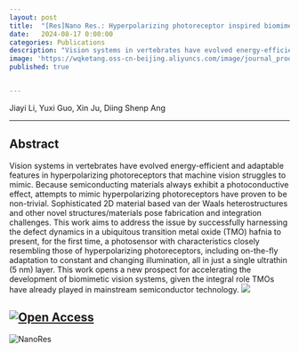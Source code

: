 ```yaml
---
layout: post
title:  "[Res]Nano Res.: Hyperpolarizing photoreceptor inspired biomimetic energy-saving sensor for dynamic machine vision"
date:   2024-08-17 0:00:00
categories: Publications
description: "Vision systems in vertebrates have evolved energy-efficient and adaptable features in hyperpolarizing photoreceptors that machine vision struggles to mimic. Because semiconducting materials always exhibit a photoconductive effect, attempts to mimic hyperpolarizing photoreceptors have proven to be non-trivial. Sophisticated 2D material based van der Waals heterostructures and other novel structures/materials pose fabrication and integration challenges. This work aims to address the issue by successfully harnessing the defect dynamics in a ubiquitous transition metal oxide (TMO) hafnia to present, for the first time, a photosensor with characteristics closely resembling those of hyperpolarizing photoreceptors, including on-the-fly adaptation to constant and changing illumination, all in just a single ultrathin (5 nm) layer. This work opens a new prospect for accelerating the development of biomimetic vision systems, given the integral role TMOs have already played in mainstream semiconductor technology."
image: 'https://wqketang.oss-cn-beijing.aliyuncs.com/image/journal_prod/2024-09-20/f9ba82fd-8dc3-4da5-8242-9eac6319d6e0.jpg'
published: true


---
```


Jiayi Li, Yuxi Guo, Xin Ju, Diing Shenp Ang

<span class="__dimensions_badge_embed__" data-doi="10.26599/NR.2025.94907057" data-hide-zero-citations="true"></span><script async src="https://badge.dimensions.ai/badge.js" charset="utf-8"></script>

---

## Abstract

Vision systems in vertebrates have evolved energy-efficient and adaptable features in hyperpolarizing photoreceptors that machine vision struggles to mimic. Because semiconducting materials always exhibit a photoconductive effect, attempts to mimic hyperpolarizing photoreceptors have proven to be non-trivial. Sophisticated 2D material based van der Waals heterostructures and other novel structures/materials pose fabrication and integration challenges. This work aims to address the issue by successfully harnessing the defect dynamics in a ubiquitous transition metal oxide (TMO) hafnia to present, for the first time, a photosensor with characteristics closely resembling those of hyperpolarizing photoreceptors, including on-the-fly adaptation to constant and changing illumination, all in just a single ultrathin (5 nm) layer. This work opens a new prospect for accelerating the development of biomimetic vision systems, given the integral role TMOs have already played in mainstream semiconductor technology.
![](https://wqketang.oss-cn-beijing.aliyuncs.com/image/journal_prod/2024-09-27/2cb134db-ef16-4eaa-bf82-b62323c3a1a8.png?Expires=1727430539&OSSAccessKeyId=STS.NTu6goyyNK9a3NVu4bfxRKmbr&Signature=INybYHytApzkwPkIHc3kCpC0vBU%3D&security-token=CAISywJ1q6Ft5B2yfSjIr5fAfd3blKZv%2FPuKMWjnkTQ3avd%2BpKjJkDz2IHtKenhsBOsbtfk1mG5W5%2FgZlqJ9SptIAEfJa9d99MzJOrtgqNCT1fau5Jko1beHewHKeTOZsebWZ%2BLmNqC%2FHt6md1HDkAJq3LL%2Bbk%2FMdle5MJqP%2B%2FUFB5ZtKWveVzddA8pMLQZPsdITMWCrVcygKRn3mGHdfiEK00he8TouufTinpHMskGA1Aell7Mvyt6vcsT%2BXa5FJ4xiVtq55utye5fa3TRYgxowr%2Fwo0v0YpGya5YzHXwcPskvdKZbo78UqLQlla6w%2BGqFJqvPxr%2Fp8t%2Fx5fWJKAezhVgs8cVM8JOjIqKOscIsipsjtZDTxcD1LXoQ6vH1ZZ5%2FAzVZaVWUEMpNqcRxTMldXaQqhSZT8m3upKXzOJeX7ls9%2Fv%2FV7py7RypLUTzDnGoABJW33JksDmil0XFUTBvRYP%2Fq5rCIBtJ37Uf4J63LkYUNIllf%2BoKuPxQ%2FM%2BY6AcFT9veFIjimRivxa86N34JeTdI%2BtgpaTMttinUuz1HUlc1EbeCG8FuQFL6KV8tqhNh1jKGenHW9QUZHds5FmyAtUz6b3QuYm0W37qTGQctrjRVcgAA%3D%3D)

## [![Open Access](https://encrypted-tbn0.gstatic.com/images?q=tbn:ANd9GcSijvab52o5JsWMbmGsFzOKKfoj1KtDKZZ_qQ&s)](https://www.sciopen.com/article/pdf/10.26599/NR.2025.94907057.pdf?ifPreview=0)

![NanoRes](https://pbs.twimg.com/profile_images/1050795517880365061/xEVOmcot_400x400.jpg)
